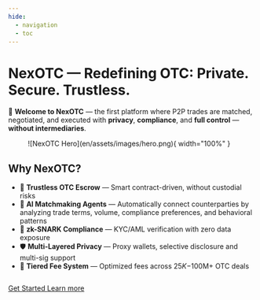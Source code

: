 ```yaml
---
hide:
  - navigation
  - toc
---
```


# NexOTC — Redefining OTC: Private. Secure. Trustless.

🚀 **Welcome to NexOTC** — the first platform where P2P trades are matched, negotiated, and executed with **privacy**, **compliance**, and **full control** — **without intermediaries**.

<figure markdown>
  ![NexOTC Hero](en/assets/images/hero.png){ width="100%" }
</figure>

## Why NexOTC?

- 🔐 **Trustless OTC Escrow** — Smart contract-driven, without custodial risks
- 🤖 **AI Matchmaking Agents** — Automatically connect counterparties by analyzing trade terms, volume, compliance preferences, and behavioral patterns
- 🧩 **zk-SNARK Compliance** — KYC/AML verification with zero data exposure
- 🛡️ **Multi-Layered Privacy** — Proxy wallets, selective disclosure and multi-sig support
- 💸 **Tiered Fee System** — Optimized fees across $25K-$100M+ OTC deals

<div style="margin-top: 2em">
<a href="welcome/getting-started/" class="md-button md-button--primary">
Get Started
</a>
<a href="modules/overview/" class="md-button">
Learn more
</a>
</div>